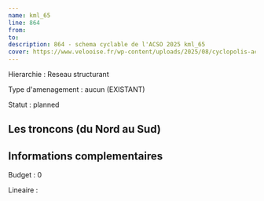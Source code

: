 ```yaml
---
name: kml_65 
line: 864
from: 
to:  
description: 864 - schema cyclable de l'ACSO 2025 kml_65 
cover: https://www.velooise.fr/wp-content/uploads/2025/08/cyclopolis-acso-864.jpg
---
```

Hierarchie : Reseau structurant

Type d'amenagement : aucun (EXISTANT)

Statut : planned

## Les troncons (du Nord au Sud)

## Informations complementaires

Budget  : 0 

Lineaire :

